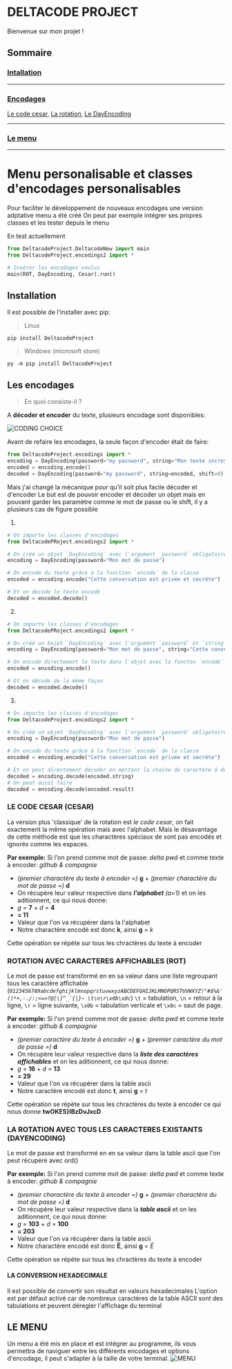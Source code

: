 # DELTACODE PROJECT
Bienvenue sur mon projet !

## Sommaire
### [Intallation](#installation)
----
### [Encodages](#encodages)
[Le code cesar](#cesar),
[La rotation](#rotation),
[Le DayEncoding](#dayencoding)

----
### [Le menu](#menu)
----


# Menu personalisable et classes d'encodages personalisables
Pour faciliter le développement de nouveaux encodages une version adptative menu a été créé
On peut par exemple intégrer ses propres classes et les tester depuis le menu

En test actuellement
```py
from DeltacodeProject.DeltacodeNew import main
from DeltacodeProject.encodings2 import *

# Insérer les encodages voulus
main(ROT, DayEncoding, Cesar).run()
```


<div id="installation"/>

## Installation
Il est possible de l'installer avec pip:
> Linux

`pip install DeltacodeProject`

> Windows (microsoft store)

`py -m pip install DeltacodeProject`

<div id="encodages"/>

## Les encodages
> En quoi consiste-il ?

A **décoder et encoder** du texte, plusieurs encodage sont disponibles:

![CODING CHOICE](https://user-images.githubusercontent.com/100715068/192147470-1abae55e-1e70-49a4-ac8b-e62df8c5283e.png)

Avant de refaire les encodages, la seule façon d'encoder était de faire:
```py
from DeltacodeProject.encodings import *
encoding = DayEncoding(password="my password", string="Mon texte incroyable", shift=0)
encoded = encoding.encode()
decoded = DayEncoding(password="my password", string=encoded, shift=0).decode()
```

Mais j'ai changé la mécanique pour qu'il soit plus facile décoder et d'encoder
Le but est de pouvoir encoder et décoder un objet mais en pouvant garder les paramètre comme le mot de passe ou le shift, il y a plusieurs cas de figure possible

1.
```py
# On importe les classes d'encodages
from DeltacodePRoject.encodings2 import *

# On créé un objet `DayEncoding` avec l'argument `password` obligatoire mais sans fournir de texte
encoding = DayEncoding(password="Mon mot de passe")

# On encode du texte grâce à la fonction `encode` de la classe
encoded = encoding.encode("Cette conversation est privée et secrète")

# Et on decode le texte encodé
decoded = encoded.decode()
```

2.
```py
# On importe les classes d'encodages
from DeltacodePRoject.encodings2 import *

# On créé un bojet `DayEncoding` avec l'argument `password` et `string`
encoding = DayEncoding(password="Mon mot de passe", string="Cette conversation est privée et secrète")

# On encode directement le texte dans l'objet avec la foncton `encode`
encoded = encoding.encode()

# Et on décode de la même façon
decoded = encoded.decode()
```

3.
```py
# On importe les classes d'encodages
from DeltacodeProject.encodings2 import *

# On créé un objet `DayEncoding` avec l'argument `password` obligatoire mais sans fournir de texte
encoding = DayEncoding(password="Mon mot de passe")

# On encode du texte grâce à la fonction `encode` de la classe
encoded = encoding.encode("Cette conversation est privée et secrète")

# Et on peut directement décoder en mettant la chaine de caractère à décoder en argument
decoded = encoding.decode(encoded.string)
# On peut aussi faire
decoded = encoding.decode(encoded.result)
```


<div id="cesar"/>

### LE CODE CESAR (CESAR)
La version plus 'classique' de la rotation est *le code cesar*, on fait exactement la même opération mais avec l'alphabet. Mais le désavantage de cette méthode est que les charactères spéciaux de sont pas encodés et ignorés comme les espaces.

**Par exemple:**
Si l'on prend comme mot de passe: *delta pwd* et comme texte à encoder: *github & compagnie*

- *(premier charactère du texte à encoder =)* **g** + *(premier charactère du mot de passe =)* **d**
- On récupère leur valeur respective dans _**l'alphabet**_ *(a=1)* et on les aditionnent, ce qui nous donne:
- *g* = **7** + *d* = **4**
- **= 11**
- Valeur que l'on va récupérer dans la l'alphabet
- Notre charactère encodé est donc **k**, ainsi **g** = *k*


Cette opération se répète sur tous les chractères du texte à encoder


<div id="rotation"/>

### ROTATION AVEC CARACTERES AFFICHABLES (ROT)
Le mot de passe est transformé en en sa valeur dans une liste regroupant tous les caractère affichable 
(*```0123456789abcdefghijklmnopqrstuvwxyzABCDEFGHIJKLMNOPQRSTUVWXYZ!"#$%&'()*+,-./:;<=>?@[\]^_`{|}~ \t\n\r\x0b\x0c```*) `\t` = tabulation, `\n` = retour à la ligne, `\r` = ligne suivante, `\x0b` = tabulation verticale et `\x0c` = saut de page.

**Par exemple:**
Si l'on prend comme mot de passe: *delta pwd* et comme texte à encoder: *github & compagnie*

- *(premier caractère du texte à encoder =)* **g** + *(premier caractère du mot de passe =)* **d**
- On récupère leur valeur respective dans la _**liste des caractères affichables**_ et on les aditionnent, ce qui nous donne:
- *g* = **16** + *d* = **13**
- **= 29**
- Valeur que l'on va récupérer dans la table ascii
- Notre caractère encodé est donc **t**, ainsi **g** = *t*

Cette opération se répète sur tous les chractères du texte à encoder ce qui nous donne **twOKE5}IBzDvJxcD**


<div id="dayencoding"/>

### LA ROTATION AVEC TOUS LES CARACTERES EXISTANTS (DAYENCODING)
Le mot de passe est transformé en en sa valeur dans la table ascii que l'on peut récupéré avec ord()

**Par exemple:**
Si l'on prend comme mot de passe: *delta pwd* et comme texte à encoder: *github & compagnie*

- *(premier charactère du texte à encoder =)* **g** + *(premier charactère du mot de passe =)* **d**
- On récupère leur valeur respective dans la _**table ascii**_ et on les aditionnent, ce qui nous donne:
- *g* = **103** + *d* = **100**
- **= 203**
- Valeur que l'on va récupérer dans la table ascii
- Notre charactère encodé est donc **Ë**, ainsi **g** = *Ë*

Cette opération se répète sur tous les chractères du texte à encoder

#### LA CONVERSION HEXADECIMALE
Il est possible de convertir son résultat en valeurs hexadecimales
L'option est par défaut activé car de nombreux caractères de la table ASCII sont des tabulations et peuvent déregler l'affichage du terminal


<div id="menu"/>

## LE MENU
Un menu a été mis en place et est intégrer au programme, ils vous permettra de naviguer entre les différents encodages et options d'encodage, il peut s'adapter à la taille de votre terminal.
![MENU](https://user-images.githubusercontent.com/100715068/192147511-73e89c0b-d1c7-4046-a291-c848e6f1810e.png)
